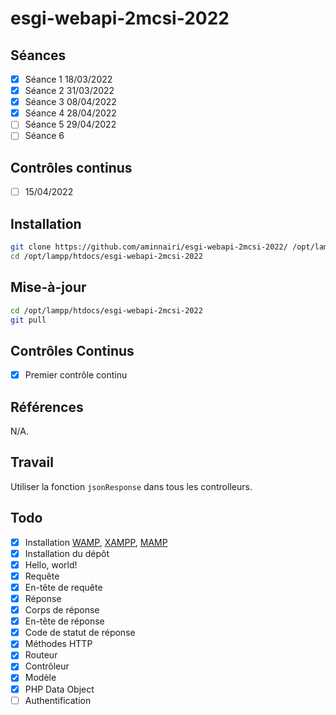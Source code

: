 # esgi-webapi-2mcsi-2022

## Séances

- [X] Séance 1 18/03/2022
- [X] Séance 2 31/03/2022
- [X] Séance 3 08/04/2022
- [X] Séance 4 28/04/2022
- [ ] Séance 5 29/04/2022 
- [ ] Séance 6

## Contrôles continus

- [ ] 15/04/2022

## Installation

```bash
git clone https://github.com/aminnairi/esgi-webapi-2mcsi-2022/ /opt/lampp/htdocs/esgi-webapi-2mcsi-2022
cd /opt/lampp/htdocs/esgi-webapi-2mcsi-2022
```

## Mise-à-jour

```bash
cd /opt/lampp/htdocs/esgi-webapi-2mcsi-2022
git pull
```

## Contrôles Continus

- [X] Premier contrôle continu

## Références

N/A.

## Travail

Utiliser la fonction `jsonResponse` dans tous les controlleurs.

## Todo

- [X] Installation [WAMP](https://www.wampserver.com/en/download-wampserver-64bits/), [XAMPP](https://www.apachefriends.org/download.html), [MAMP](https://www.mamp.info/en/windows/)
- [X] Installation du dépôt
- [X] Hello, world!
- [X] Requête
- [X] En-tête de requête
- [X] Réponse
- [X] Corps de réponse
- [X] En-tête de réponse
- [X] Code de statut de réponse
- [X] Méthodes HTTP
- [X] Routeur
- [X] Contrôleur
- [X] Modèle
- [X] PHP Data Object
- [ ] Authentification
